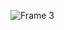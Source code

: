 ![Frame 3](https://github.com/Happy-Dreaming/dreaming/assets/63100324/098738fc-ee44-4af0-9489-df7d3b3980f4)
